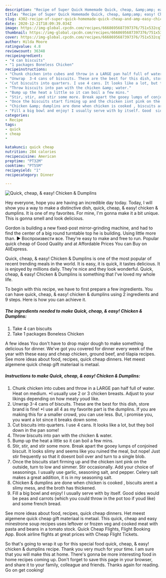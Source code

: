 ```yaml
---
description: "Recipe of Super Quick Homemade Quick, cheap, &amp;amp; easy! Chicken &amp;amp; Dumplins"
title: "Recipe of Super Quick Homemade Quick, cheap, &amp;amp; easy! Chicken &amp;amp; Dumplins"
slug: 4302-recipe-of-super-quick-homemade-quick-cheap-and-amp-easy-chicken-and-amp-dumplins
date: 2020-12-21T18:09:39.034Z
image: https://img-global.cpcdn.com/recipes/6668695687397376/751x532cq70/quick-cheap-easy-chicken-dumplins-recipe-main-photo.jpg
thumbnail: https://img-global.cpcdn.com/recipes/6668695687397376/751x532cq70/quick-cheap-easy-chicken-dumplins-recipe-main-photo.jpg
cover: https://img-global.cpcdn.com/recipes/6668695687397376/751x532cq70/quick-cheap-easy-chicken-dumplins-recipe-main-photo.jpg
author: Hilda Moore
ratingvalue: 4.8
reviewcount: 36348
recipeingredient:
- "4 can biscuits"
- "1 packages Boneless Chicken"
recipeinstructions:
- "Chunk chicken into cubes and throw in a LARGE pan half full of water.  Heat on medium. *I usually use 2 or 3 chicken breasts. Adjust to your likings depending on how meaty youd like."
- "Unwrap  3-4 cans of biscuits. These are the best for this dish, store brand is fine! *I use all 4 as my favorite part is the dumplins. If you are making this for a smaller crowd, you can use less. But, i promise you, you want a lot since it breaks down some."
- "Cut biscuits into quarters. I use 4 cans. It looks like a lot, but they boil down in the pan some!"
- "Throw biscuits into pan with the chicken &amp; water."
- "Bump up the heat a little so it can boil a few mins."
- "Stir, stir, and stir some more. Break apart the gooey lumps of conjoined biscuit. It looks slimy and seems like you ruined the meal, but nope! Just stir frequently so that it doesnt boil over and turn to a single blob."
- "Once the biscuits start firming up and the chicken isnt pink on the outside, turn to low and simmer. Stir occasionally. Add your choice of seasonings. I usually use garlic, seasoning salt, and pepper. Celery salt makes a great addition, it is in my seasoning salt."
- "Chicken &amp; dumplins are done when chicken is cooked , biscuits arent a slimy mess, and the broth has thickened."
- "Fill a big bowl and enjoy! I usually serve with by itself. Good  sides would be peas and carrots (which you could throw in the pot too if youd like) and some french bread."
categories:
- Recipe
tags:
- quick
- cheap
- 

katakunci: quick cheap  
nutrition: 284 calories
recipecuisine: American
preptime: "PT32M"
cooktime: "PT55M"
recipeyield: "1"
recipecategory: Dinner

---
```



![Quick, cheap, &amp; easy! Chicken &amp; Dumplins](https://img-global.cpcdn.com/recipes/6668695687397376/751x532cq70/quick-cheap-easy-chicken-dumplins-recipe-main-photo.jpg)

Hey everyone, hope you are having an incredible day today. Today, I will show you a way to make a distinctive dish, quick, cheap, &amp; easy! chicken &amp; dumplins. It is one of my favorites. For mine, I'm gonna make it a bit unique. This is gonna smell and look delicious.

Gordon is building a new fixed-post mirror-grinding machine, and had to find the center of a big round turntable top he is building. Using little more than. ► Воспроизвести все. They&#39;re easy to make and free to run. Popular quick cheap of Good Quality and at Affordable Prices You can Buy on AliExpress.

Quick, cheap, &amp; easy! Chicken &amp; Dumplins is one of the most popular of recent trending meals in the world. It is easy, it is quick, it tastes delicious. It is enjoyed by millions daily. They're nice and they look wonderful. Quick, cheap, &amp; easy! Chicken &amp; Dumplins is something that I've loved my whole life.


To begin with this recipe, we have to first prepare a few ingredients. You can have quick, cheap, &amp; easy! chicken &amp; dumplins using 2 ingredients and 9 steps. Here is how you can achieve it.

<!--inarticleads1-->

##### The ingredients needed to make Quick, cheap, &amp; easy! Chicken &amp; Dumplins:

1. Take 4 can biscuits
1. Take 1 packages Boneless Chicken


A few ideas You don&#39;t have to drop major dough to make something delicious for dinner. We&#39;ve got you covered for dinner every week of the year with these easy and cheap chicken, ground beef, and tilapia recipes. See more ideas about food, recipes, quick cheap dinners. Het meest algemene quick cheap gift materiaal is metaal. 

<!--inarticleads2-->

##### Instructions to make Quick, cheap, &amp; easy! Chicken &amp; Dumplins:

1. Chunk chicken into cubes and throw in a LARGE pan half full of water.  Heat on medium. *I usually use 2 or 3 chicken breasts. Adjust to your likings depending on how meaty youd like.
1. Unwrap  3-4 cans of biscuits. These are the best for this dish, store brand is fine! *I use all 4 as my favorite part is the dumplins. If you are making this for a smaller crowd, you can use less. But, i promise you, you want a lot since it breaks down some.
1. Cut biscuits into quarters. I use 4 cans. It looks like a lot, but they boil down in the pan some!
1. Throw biscuits into pan with the chicken &amp; water.
1. Bump up the heat a little so it can boil a few mins.
1. Stir, stir, and stir some more. Break apart the gooey lumps of conjoined biscuit. It looks slimy and seems like you ruined the meal, but nope! Just stir frequently so that it doesnt boil over and turn to a single blob.
1. Once the biscuits start firming up and the chicken isnt pink on the outside, turn to low and simmer. Stir occasionally. Add your choice of seasonings. I usually use garlic, seasoning salt, and pepper. Celery salt makes a great addition, it is in my seasoning salt.
1. Chicken &amp; dumplins are done when chicken is cooked , biscuits arent a slimy mess, and the broth has thickened.
1. Fill a big bowl and enjoy! I usually serve with by itself. Good  sides would be peas and carrots (which you could throw in the pot too if youd like) and some french bread.


See more ideas about food, recipes, quick cheap dinners. Het meest algemene quick cheap gift materiaal is metaal. This quick, cheap and easy minestrone soup recipes uses leftover or frozen veg and cooked meat with pasta and beans in a tomato stock. Quick Cheap Flights, Flight Booking App. Book airline flights at great prices with Cheap Flight Tickets‎. 

So that's going to wrap it up for this special food quick, cheap, &amp; easy! chicken &amp; dumplins recipe. Thank you very much for your time. I am sure that you will make this at home. There's gonna be more interesting food in home recipes coming up. Don't forget to save this page in your browser, and share it to your family, colleague and friends. Thanks again for reading. Go on get cooking!
